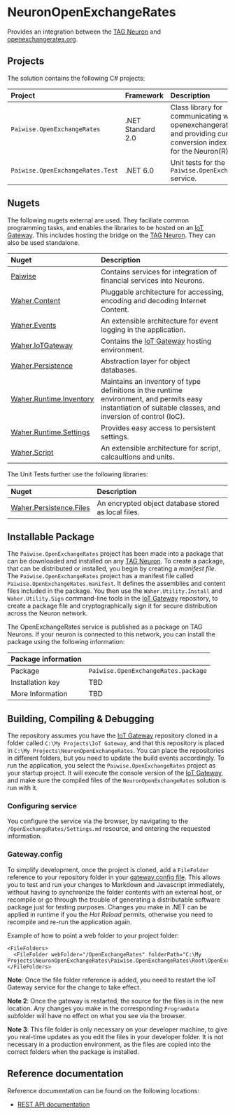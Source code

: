 # NeuronOpenExchangeRates

Provides an integration between the [TAG Neuron](https://lab.tagroot.io/Documentation/Index.md) and 
[openexchangerates.org](https://openexchangerates.org/).

## Projects

The solution contains the following C# projects:

| Project                          | Framework         | Description |
|:---------------------------------|:------------------|:------------|
| `Paiwise.OpenExchangeRates`      | .NET Standard 2.0 | Class library for communicating with openexchangerates.org, and providing currence conversion index services for the Neuron(R). |
| `Paiwise.OpenExchangeRates.Test` | .NET 6.0          | Unit tests for the `Paiwise.OpenExchangeRates` service. |

## Nugets

The following nugets external are used. They faciliate common programming tasks, and
enables the libraries to be hosted on an [IoT Gateway](https://github.com/PeterWaher/IoTGateway).
This includes hosting the bridge on the [TAG Neuron](https://lab.tagroot.io/Documentation/Index.md).
They can also be used standalone.

| Nuget                                                                              | Description |
|:-----------------------------------------------------------------------------------|:------------|
| [Paiwise](https://www.nuget.org/packages/Paiwise)                                  | Contains services for integration of financial services into Neurons. |
| [Waher.Content](https://www.nuget.org/packages/Waher.Content/)                     | Pluggable architecture for accessing, encoding and decoding Internet Content. |
| [Waher.Events](https://www.nuget.org/packages/Waher.Events/)                       | An extensible architecture for event logging in the application. |
| [Waher.IoTGateway](https://www.nuget.org/packages/Waher.IoTGateway/)               | Contains the [IoT Gateway](https://github.com/PeterWaher/IoTGateway) hosting environment. |
| [Waher.Persistence](https://www.nuget.org/packages/Waher.Persistence/)             | Abstraction layer for object databases. |
| [Waher.Runtime.Inventory](https://www.nuget.org/packages/Waher.Runtime.Inventory/) | Maintains an inventory of type definitions in the runtime environment, and permits easy instantiation of suitable classes, and inversion of control (IoC). |
| [Waher.Runtime.Settings](https://www.nuget.org/packages/Waher.Runtime.Settings/)   | Provides easy access to persistent settings. |
| [Waher.Script](https://www.nuget.org/packages/Waher.Script/)                       | An extensible architecture for script, calcaultions and units. |

The Unit Tests further use the following libraries:

| Nuget                                                                                            | Description |
|:-------------------------------------------------------------------------------------------------|:------------|
| [Waher.Persistence.Files](https://www.nuget.org/packages/Waher.Persistence.Files/)               | An encrypted object database stored as local files. |

## Installable Package

The `Paiwise.OpenExchangeRates` project has been made into a package that can be downloaded and installed on any 
[TAG Neuron](https://lab.tagroot.io/Documentation/Index.md).
To create a package, that can be distributed or installed, you begin by creating a *manifest file*. The
`Paiwise.OpenExchangeRates` project has a manifest file called `Paiwise.OpenExchangeRates.manifest`. It defines the
assemblies and content files included in the package. You then use the `Waher.Utility.Install` and `Waher.Utility.Sign` command-line
tools in the [IoT Gateway](https://github.com/PeterWaher/IoTGateway) repository, to create a package file and cryptographically
sign it for secure distribution across the Neuron network.

The OpenExchangeRates service is published as a package on TAG Neurons. If your neuron is connected to this network, you can install the
package using the following information:

| Package information                                                                                                              ||
|:-----------------|:---------------------------------------------------------------------------------------------------------------|
| Package          | `Paiwise.OpenExchangeRates.package`                                                                            |
| Installation key | TBD                                                                                                            |
| More Information | TBD                                                                                                            |

## Building, Compiling & Debugging

The repository assumes you have the [IoT Gateway](https://github.com/PeterWaher/IoTGateway) repository cloned in a folder called
`C:\My Projects\IoT Gateway`, and that this repository is placed in `C:\My Projects\NeuronOpenExchangeRates`. You can place the
repositories in different folders, but you need to update the build events accordingly. To run the application, you select the
`Paiwise.OpenExchangeRates` project as your startup project. It will execute the console version of the
[IoT Gateway](https://github.com/PeterWaher/IoTGateway), and make sure the compiled files of the `NeuronOpenExchangeRates` solution
is run with it.

### Configuring service

You configure the service via the browser, by navigating to the `/OpenExchangeRates/Settings.md` resource, and entering the requested
information.

### Gateway.config

To simplify development, once the project is cloned, add a `FileFolder` reference
to your repository folder in your [gateway.config file](https://lab.tagroot.io/Documentation/IoTGateway/GatewayConfig.md). 
This allows you to test and run your changes to Markdown and Javascript immediately, 
without having to synchronize the folder contents with an external 
host, or recompile or go through the trouble of generating a distributable software 
package just for testing purposes. Changes you make in .NET can be applied in runtime
if you the *Hot Reload* permits, otherwise you need to recompile and re-run the
application again.

Example of how to point a web folder to your project folder:

```
<FileFolders>
  <FileFolder webFolder="/OpenExchangeRates" folderPath="C:\My Projects\NeuronOpenExchangeRates\Paiwise.OpenExchangeRates\Root\OpenExchangeRates"/>
</FileFolders>
```

**Note**: Once the file folder reference is added, you need to restart the IoT Gateway service for the change to take effect.

**Note 2**:  Once the gateway is restarted, the source for the files is in the new location. Any changes you make in the corresponding
`ProgramData` subfolder will have no effect on what you see via the browser.

**Note 3**: This file folder is only necessary on your developer machine, to give you real-time updates as you edit the files in your
developer folder. It is not necessary in a production environment, as the files are copied into the correct folders when the package 
is installed.

## Reference documentation

Reference documentation can be found on the following locations:

* [REST API documentation](https://docs.openexchangerates.org/)
